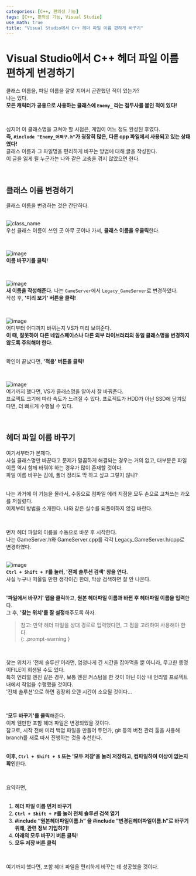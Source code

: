 ```yaml
---
categories: [C++, 편의성 기능]
tags: [C++, 편의성 기능, Visual Studio]
use_math: true
title: "Visual Studio에서 C++ 헤더 파일 이름 편하게 바꾸기"
---
```


# Visual Studio에서 C++ 헤더 파일 이름 편하게 변경하기  
클래스 이름을, 파일 이름을 잘못 지어서 곤란했던 적이 있는가?  
나는 있다.  
**모든 캐릭터가 공용으로 사용하는 클래스에 `Enemy_` 라는 접두사를 붙인 적이 있다!**  

<br>

심지어 이 클래스명을 고쳐야 할 시점은, 게임이 어느 정도 완성된 후였다.  
**즉, `#include "Enemy_어쩌구.h"`가 굉장히 많은, 다른 cpp 파일에서 사용되고 있는 상태였다!**  
클래스 이름과 그 파일명을 편리하게 바꾸는 방법에 대해 글을 작성한다.  
이 글을 읽게 될 누군가는 나와 같은 고충을 겪지 않았으면 한다.  

<br>

## 클래스 이름 변경하기
클래스 이름을 변경하는 것은 간단하다.  
<br>

![class_name](https://github.com/Time-of/Time-of.github.io/assets/83389425/003ce0f6-d7f0-4ea0-a04c-30ce51d7ae8c)  
우선 클래스 이름이 쓰인 곳 아무 곳이나 가서, **클래스 이름을 우클릭**한다.  

<br>

![image](https://github.com/Time-of/Time-of.github.io/assets/83389425/8610de27-9179-49e8-b4c0-f0f58adf64fb)  
**이름 바꾸기를 클릭!**  

<br>

![image](https://github.com/Time-of/Time-of.github.io/assets/83389425/cec2de70-7b34-421c-b9a3-af7a73c28e5d)  
**새 이름을 작성해준다.** 나는 `GameServer`에서 `Legacy_GameServer`로 변경하였다.  
작성 후, **'미리 보기' 버튼을 클릭!**  

<br>

![image](https://github.com/Time-of/Time-of.github.io/assets/83389425/494bdd79-2335-49f1-bdaa-2b1f64395ae3)  
어디부터 어디까지 바뀌는지 VS가 미리 보여준다.  
**이 때, 잘못하여 다른 네임스페이스나 다른 외부 라이브러리의 동일 클래스명을 변경하지 않도록 주의해야 한다.**  
<br>

확인이 끝났다면, **'적용' 버튼을 클릭!**  

<br>

![image](https://github.com/Time-of/Time-of.github.io/assets/83389425/8d995a90-d1f1-4d3e-8076-3ba271766799)  
여기까지 했다면, VS가 클래스명을 알아서 잘 바꿔준다.  
프로젝트 크기에 따라 속도가 느려질 수 있다. 프로젝트가 HDD가 아닌 SSD에 담겨있다면, 더 빠르게 수행될 수 있다.  

<br>

## 헤더 파일 이름 바꾸기
여기서부터가 본제다.  
사실 클래스명만 바꾼다고 문제가 말끔하게 해결되는 경우는 거의 없고, 대부분은 파일 이름 역시 함께 바꿔야 하는 경우가 많이 존재할 것이다.  
파일 이름 바꾸는 김에, 폴더 정리도 막 하고 싶고 그렇지 않나?  
<br>

나는 과거에 이 기능을 몰라서, 수동으로 컴파일 에러 지점을 모두 손으로 고쳐쓰는 과오를 저질렀다.  
이제부터 방법을 소개한다. 나와 같은 실수를 되풀이하지 않길 바란다.  

<br>

먼저 헤더 파일의 이름을 수동으로 바꾼 후 시작한다.  
나는 GameServer.h와 GameServer.cpp를 각각 Legacy_GameServer.h/cpp로 변경하였다.  
<br>

![image](https://github.com/Time-of/Time-of.github.io/assets/83389425/b3ffe988-9ddf-4cf1-be10-af181a0752af)  
**`Ctrl + Shift + F`를 눌러, '전체 솔루션 검색' 창을 연다.**  
사실 누구나 떠올릴 만한 생각이긴 한데, 막상 검색하면 잘 안 나온다.  
<br>

**'파일에서 바꾸기' 탭을 클릭**하고, **원본 헤더파일 이름과 바뀐 후 헤더파일 이름을 입력**한다.  
그 후, **'찾는 위치'를 잘 설정**해주도록 하자.  
> 참고: 만약 헤더 파일을 상대 경로로 입력했다면, 그 점을 고려하여 사용해야 한다.  
{: .prompt-warning }  

<br>

찾는 위치가 '전체 솔루션'이라면, 엄청나게 긴 시간을 잡아먹을 뿐 아니라, 무고한 동명이FILE이 희생될 수도 있다.  
특히 언리얼 엔진 같은 경우, 보통 엔진 커스텀을 한 것이 아닌 이상 내 언리얼 프로젝트 내에서 작업을 수행했을 것이다.  
'전체 솔루션'으로 하면 굉장히 오랜 시간이 소요될 것이다...  

<br>

**'모두 바꾸기'를 클릭**해준다.  
이제 웬만한 포함 헤더 파일은 변경되었을 것이다.  
참고로, 시작 전에 미리 백업 파일을 만들어 두던가, git 등의 버전 관리 툴을 사용해 branch를 새로 따서 진행하는 것을 추천한다.  
<br>

**이후, `Ctrl + Shift + S` 또는 '모두 저장'을 눌러 저장하고, 컴파일하여 이상이 없는지 확인**한다.  

<br>

요약하면,  
<br>

1.  **헤더 파일 이름 먼저 바꾸기**
2.  **`Ctrl + Shift + F`를 눌러 전체 솔루션 검색 열기**
3.  **#include “원본헤더파일이름.h” 을 #include “변경된헤더파일이름.h”로 바꾸기 위해, 관련 정보 기입하기!**
4.  **아래의 모두 바꾸기 버튼 클릭!**  
5.  **모두 저장 버튼 클릭**  

<br>

여기까지 했다면, 포함 헤더 파일을 편리하게 바꾸는 데 성공했을 것이다.  
<br>



